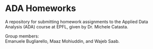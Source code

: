 # ADA Homeworks

A repository for submitting homework assignments to the Applied Data Analysis (ADA) course at EPFL, given by Dr. Michele Catasta.

Group members:<br>
Emanuele Bugliarello, Maaz Mohiuddin, and Wajeb Saab.
